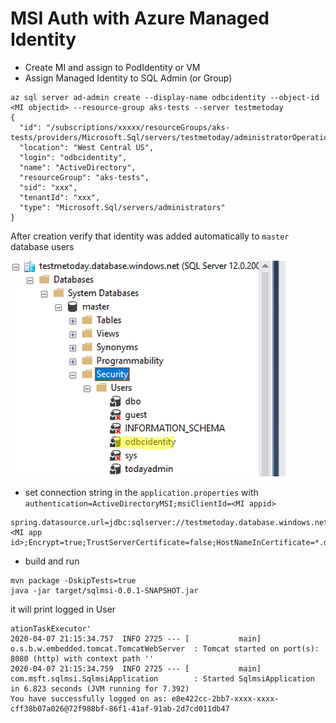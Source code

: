 # MSI Auth with Azure Managed Identity

- Create MI and assign to PodIdentity or VM
- Assign Managed Identity to SQL Admin (or Group) 

```
az sql server ad-admin create --display-name odbcidentity --object-id <MI objectid> --resource-group aks-tests --server testmetoday    
{
  "id": "/subscriptions/xxxxx/resourceGroups/aks-tests/providers/Microsoft.Sql/servers/testmetoday/administratorOperationResults/ActiveDirectory",
  "location": "West Central US",
  "login": "odbcidentity",
  "name": "ActiveDirectory",
  "resourceGroup": "aks-tests",
  "sid": "xxx",
  "tenantId": "xxx",
  "type": "Microsoft.Sql/servers/administrators"
}
```
After creation verify that identity was added automatically to `master` database users

![docs](./identiy.png)

- set connection string in the `application.properties` with `authentication=ActiveDirectoryMSI;msiClientId=<MI appid>`
```
spring.datasource.url=jdbc:sqlserver://testmetoday.database.windows.net:1433;database=testae;authentication=ActiveDirectoryMSI;msiClientId=<MI app id>;Encrypt=true;TrustServerCertificate=false;HostNameInCertificate=*.database.windows.net;loginTimeout=30
```

- build and run
```
mvn package -DskipTests=true
java -jar target/sqlmsi-0.0.1-SNAPSHOT.jar 
```

it will print logged in User
```
ationTaskExecutor'
2020-04-07 21:15:34.757  INFO 2725 --- [           main] o.s.b.w.embedded.tomcat.TomcatWebServer  : Tomcat started on port(s): 8080 (http) with context path ''
2020-04-07 21:15:34.759  INFO 2725 --- [           main] com.msft.sqlmsi.SqlmsiApplication        : Started SqlmsiApplication in 6.823 seconds (JVM running for 7.392)
You have successfully logged on as: e8e422cc-2bb7-xxxx-xxxx-cff38b07a026@72f988bf-86f1-41af-91ab-2d7cd011db47
```
